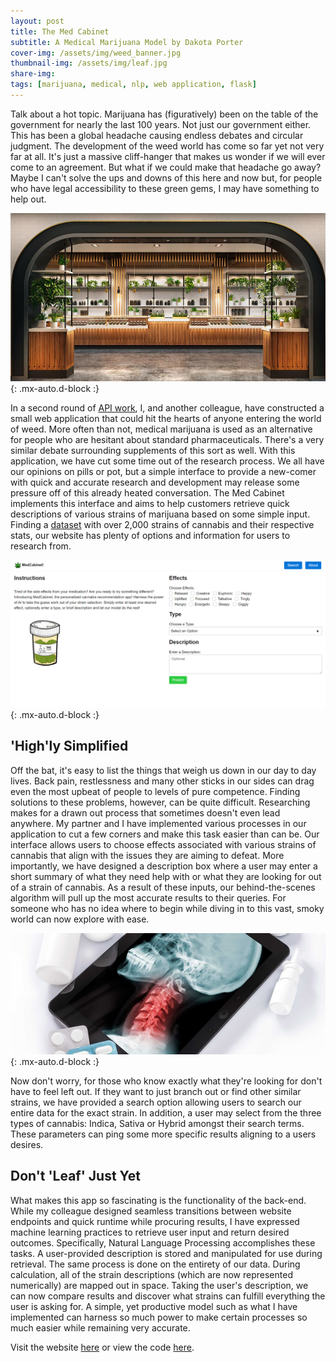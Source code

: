 ```yaml
---
layout: post
title: The Med Cabinet
subtitle: A Medical Marijuana Model by Dakota Porter
cover-img: /assets/img/weed_banner.jpg
thumbnail-img: /assets/img/leaf.jpg
share-img: 
tags: [marijuana, medical, nlp, web application, flask]
---
```


Talk about a hot topic. Marijuana has (figuratively) been on the table of the government for nearly the last 100 years. Not just our government either. This has been a global headache causing endless debates and circular judgment. The development of the weed world has come so far yet not very far at all. It's just a massive cliff-hanger that makes us wonder if we will ever come to an agreement. But what if we could make that headache go away? Maybe I can't solve the ups and downs of this here and now but, for people who have legal accessibility to these green gems, I may have something to help out.

![Dispensary](/assets/img/dispensary.png){: .mx-auto.d-block :}

In a second round of [API work](https://dakotagporter.github.io/2021-01-13-a-restful-vacation/), I, and another colleague, have constructed a small web application that could hit the hearts of anyone entering the world of weed. More often than not, medical marijuana is used as an alternative for people who are hesitant about standard pharmaceuticals. There's a very similar debate surrounding supplements of this sort as well. With this application, we have cut some time out of the research process. We all have our opinions on pills or pot, but a simple interface to provide a new-comer with quick and accurate research and development may release some pressure off of this already heated conversation. The Med Cabinet implements this interface and aims to help customers retrieve quick descriptions of various strains of marijuana based on some simple input. Finding a [dataset](https://www.kaggle.com/kingburrito666/cannabis-strains) with over 2,000 strains of cannabis and their respective stats, our website has plenty of options and information for users to research from.

![The Med Cabinet](/assets/img/medcabinet.png){: .mx-auto.d-block :}

## 'High'ly Simplified

Off the bat, it's easy to list the things that weigh us down in our day to day lives. Back pain, restlessness and many other sticks in our sides can drag even the most upbeat of people to levels of pure competence. Finding solutions to these problems, however, can be quite difficult. Researching makes for a drawn out process that sometimes doesn't even lead anywhere. My partner and I have implemented various processes in our application to cut a few corners and make this task easier than can be. Our interface allows users to choose effects associated with various strains of cannabis that align with the issues they are aiming to defeat. More importantly, we have designed a description box where a user may enter a short summary of what they need help with or what they are looking for out of a strain of cannabis. As a result of these inputs, our behind-the-scenes algorithm will pull up the most accurate results to their queries. For someone who has no idea where to begin while diving in to this vast, smoky world can now explore with ease.

![X-Ray](/assets/img/xray.jpg){: .mx-auto.d-block :}

Now don't worry, for those who know exactly what they're looking for don't have to feel left out. If they want to just branch out or find other similar strains, we have provided a search option allowing users to search our entire data for the exact strain. In addition, a user may select from the three types of cannabis: Indica, Sativa or Hybrid amongst their search terms. These parameters can ping some more specific results aligning to a users desires. 

## Don't 'Leaf' Just Yet

What makes this app so fascinating is the functionality of the back-end. While my colleague designed seamless transitions between website endpoints and quick runtime while procuring results, I have expressed machine learning practices to retrieve user input and return desired outcomes. Specifically, Natural Language Processing accomplishes these tasks. A user-provided description is stored and manipulated for use during retrieval. The same process is done on the entirety of our data. During calculation, all of the strain descriptions (which are now represented numerically) are mapped out in space. Taking the user's description, we can now compare results and discover what strains can fulfill everything the user is asking for. A simple, yet productive model such as what I have implemented can harness so much power to make certain processes so much easier while remaining very accurate.

Visit the website [here](https://the-med-cabinet.herokuapp.com/) or view the code [here](https://github.com/lambda-med-cabinet/med-cabinet).
